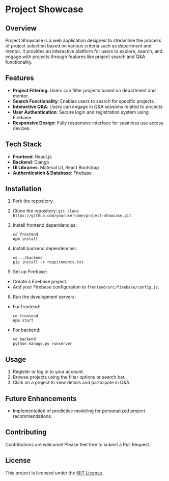 # Project Showcase

## Overview

Project Showcase is a web application designed to streamline the process of project selection based on various criteria such as department and mentor. It provides an interactive platform for users to explore, search, and engage with projects through features like project search and Q&A functionality.

## Features

- **Project Filtering**: Users can filter projects based on department and mentor.
- **Search Functionality**: Enables users to search for specific projects.
- **Interactive Q&A**: Users can engage in Q&A sessions related to projects.
- **User Authentication**: Secure login and registration system using Firebase.
- **Responsive Design**: Fully responsive interface for seamless use across devices.

## Tech Stack

- **Frontend**: React.js
- **Backend**: Django
- **UI Libraries**: Material UI, React Bootstrap
- **Authentication & Database**: Firebase

## Installation

1. Fork the repository.
2. Clone the repository:
```git clone https://github.com/yourusername/project-showcase.git```
3. Install frontend dependencies:
   ```
   cd frontend
   npm install
   ```
4. Install backend dependencies:
    ```
   cd ../backend
   pip install -r requirements.txt
   ```

5. Set up Firebase:
- Create a Firebase project.
- Add your Firebase configuration to `frontend/src/firebase/config.js`.

6. Run the development servers:
- For frontend:
  ```
  cd frontend
  npm start
  ```
- For backend:
  ```
  cd backend
  python manage.py runserver
  ```

## Usage

1. Register or log in to your account.
2. Browse projects using the filter options or search bar.
3. Click on a project to view details and participate in Q&A.

## Future Enhancements

- Implementation of predictive modeling for personalized project recommendations.

## Contributing

Contributions are welcome! Please feel free to submit a Pull Request.

## License

This project is licensed under the [MIT License](LICENSE).
